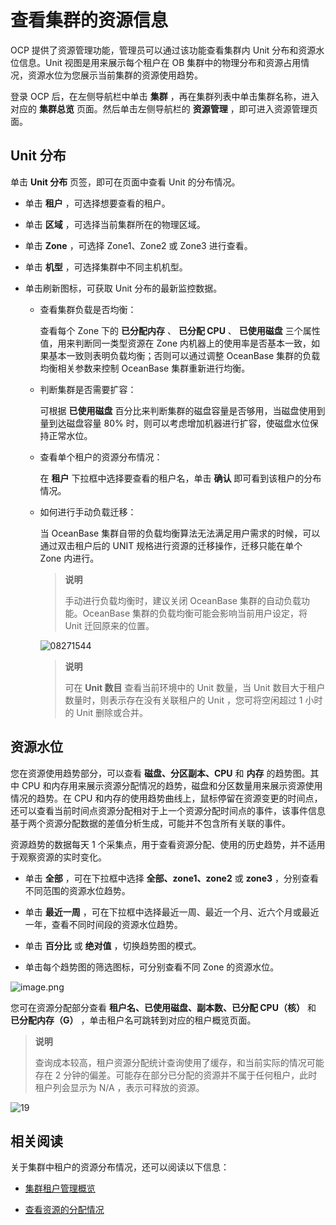 查看集群的资源信息
==============================

OCP 提供了资源管理功能，管理员可以通过该功能查看集群内 Unit 分布和资源水位信息。Unit 视图是用来展示每个租户在 OB 集群中的物理分布和资源占用情况，资源水位为您展示当前集群的资源使用趋势。

登录 OCP 后，在左侧导航栏中单击 **集群** ，再在集群列表中单击集群名称，进入对应的 **集群总览** 页面。然后单击左侧导航栏的 **资源管理** ，即可进入资源管理页面。

Unit 分布
-------------------------------------

单击 **Unit 分布** 页签，即可在页面中查看 Unit 的分布情况。

* 单击 **租户** ，可选择想要查看的租户。

* 单击 **区域** ，可选择当前集群所在的物理区域。

* 单击 **Zone** ，可选择 Zone1、Zone2 或 Zone3 进行查看。

* 单击 **机型** ，可选择集群中不同主机机型。

* 单击刷新图标，可获取 Unit 分布的最新监控数据。

  * 查看集群负载是否均衡：

    查看每个 Zone 下的 **已分配内存** 、 **已分配 CPU** 、 **已使用磁盘** 三个属性值，用来判断同一类型资源在 Zone 内机器上的使用率是否基本一致，如果基本一致则表明负载均衡；否则可以通过调整 OceanBase 集群的负载均衡相关参数来控制 OceanBase 集群重新进行均衡。

  * 判断集群是否需要扩容：

    可根据 **已使用磁盘** 百分比来判断集群的磁盘容量是否够用，当磁盘使用到量到达磁盘容量 80% 时，则可以考虑增加机器进行扩容，使磁盘水位保持正常水位。

  * 查看单个租户的资源分布情况：

    在 **租户** 下拉框中选择要查看的租户名，单击 **确认** 即可看到该租户的分布情况。

  * 如何进行手动负载迁移：

    当 OceanBase 集群自带的负载均衡算法无法满足用户需求的时候，可以通过双击租户后的 UNIT 规格进行资源的迁移操作，迁移只能在单个 Zone 内进行。

    >**说明**
    >
    >手动进行负载均衡时，建议关闭 OceanBase 集群的自动负载功能。OceanBase 集群的负载均衡可能会影响当前用户设定，将 Unit 迁回原来的位置。

    ![08271544](https://help-static-aliyun-doc.aliyuncs.com/assets/img/zh-CN/5850562361/p312965.png)
  
    >**说明**
    >
    >可在 **Unit 数目** 查看当前环境中的 Unit 数量，当 Unit 数目大于租户数量时，则表示存在没有关联租户的 Unit ，您可将空闲超过 1 小时的 Unit 删除或合并。

资源水位
-----------------------------

您在资源使用趋势部分，可以查看 **磁盘、分区副本、CPU** 和 **内存** 的趋势图。其中 CPU 和内存用来展示资源分配情况的趋势，磁盘和分区数量用来展示资源使用情况的趋势。在 CPU 和内存的使用趋势曲线上，鼠标停留在资源变更的时间点，还可以查看当前时间点资源分配相对于上一个资源分配时间点的事件，该事件信息基于两个资源分配数据的差值分析生成，可能并不包含所有关联的事件。

资源趋势的数据每天 1 个采集点，用于查看资源分配、使用的历史趋势，并不适用于观察资源的实时变化。

* 单击 **全部** ，可在下拉框中选择 **全部、zone1、zone2** 或 **zone3** ，分别查看不同范围的资源水位趋势。

* 单击 **最近一周** ，可在下拉框中选择最近一周、最近一个月、近六个月或最近一年，查看不同时间段的资源水位趋势。

* 单击 **百分比** 或 **绝对值** ，切换趋势图的模式。

* 单击每个趋势图的筛选图标，可分别查看不同 Zone 的资源水位。

![image.png](https://help-static-aliyun-doc.aliyuncs.com/assets/img/zh-CN/5772988061/p199886.png "image.png")

您可在资源分配部分查看 **租户名、已使用磁盘、副本数、已分配 CPU（核）** 和 **已分配内存（G）** ，单击租户名可跳转到对应的租户概览页面。

>**说明**
>
>查询成本较高，租户资源分配统计查询使用了缓存，和当前实际的情况可能存在 2 分钟的偏差。可能存在部分已分配的资源并不属于任何租户，此时租户列会显示为 N/A ，表示可释放的资源。

![19](https://help-static-aliyun-doc.aliyuncs.com/assets/img/zh-CN/6772988061/p200740.png)

相关阅读
-------------------------

关于集群中租户的资源分布情况，还可以阅读以下信息：

* [集群租户管理概览](../1.manage-clusters/7.view-tenant-management-overview-of-a-cluster.md)

* [查看资源的分配情况](../3.manage-resources/6.view-resource-allocation-information.md)
